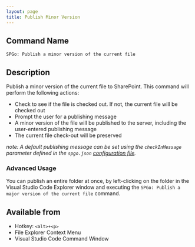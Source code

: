 ```yaml
---
layout: page
title: Publish Minor Version
---
```


## Command Name

`SPGo: Publish a minor version of the current file`

## Description

Publish a minor version of the current file to SharePoint. This command will perform the following actions:

- Check to see if the file is checked out. If not, the current file will be checked out
- Prompt the user for a publishing message
- A minor version of the file will be published to the server, including the user-entered publishing message
- The current file check-out will be preserved

_note: A default publishing message can be set using the `checkInMessage` parameter defined in the `spgo.json` [configuration file](/spgo/general/config-options#checkInMessage)._

### Advanced Usage

You can publish an entire folder at once, by left-clicking on the folder in the Visual Studio Code Explorer window and executing the `SPGo: Publish a major version of the current file` command.

## Available from

- Hotkey: `<alt>+<p>`
- File Explorer Context Menu
- Visual Studio Code Command Window
